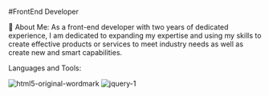 
#FrontEnd Developer

📌 About Me:
As a front-end developer with two years of dedicated experience, I am dedicated to expanding my expertise and using my skills to create effective products or services to meet industry needs as well as create new and smart capabilities.


Languages and Tools:

![html5-original-wordmark](https://github.com/user-attachments/assets/9ae41355-6087-44cb-8297-483136256efc)
![jquery-1](https://github.com/user-attachments/assets/53143ed8-9014-47c6-b9ea-b83e2805e5cf)
